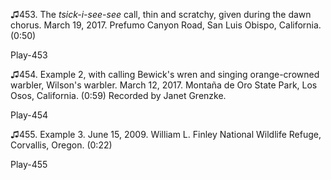 ♫453. The *tsick-i-see-see* call, thin and scratchy, given during the
dawn chorus. March 19, 2017. Prefumo Canyon Road, San Luis Obispo,
California. (0:50)

Play-453

♫454. Example 2, with calling Bewick's wren and singing orange-crowned warbler, Wilson's warbler. March 12, 2017. Montaña de Oro State Park, Los Osos, California. (0:59) Recorded by Janet Grenzke.

Play-454

♫455. Example 3. June 15, 2009. William L. Finley National Wildlife Refuge, Corvallis, Oregon. (0:22)

Play-455

